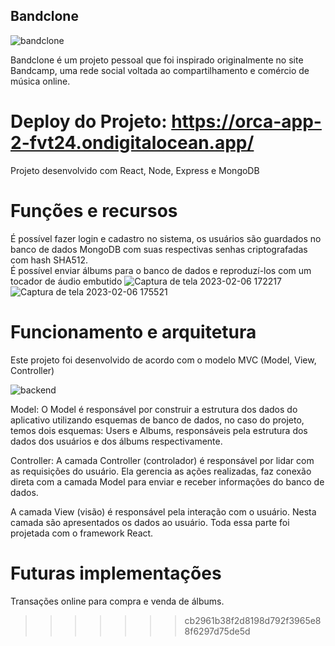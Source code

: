 
## Bandclone


![bandclone](https://user-images.githubusercontent.com/108621943/217296007-949a9fda-be63-41a9-b78c-73f44b8bbf34.png)

Bandclone é um projeto pessoal que foi inspirado originalmente no site Bandcamp, uma rede social voltada ao compartilhamento e comércio de música online.

# Deploy do Projeto: https://orca-app-2-fvt24.ondigitalocean.app/

Projeto desenvolvido com React, Node, Express e MongoDB   
# Funções e recursos
É possível fazer login e cadastro no sistema, os usuários são guardados no banco de dados MongoDB com suas respectivas senhas criptografadas com hash SHA512.  
É possível enviar álbums para o banco de dados e reproduzí-los com um tocador de áudio embutido
![Captura de tela 2023-02-06 172217](https://user-images.githubusercontent.com/108621943/217295842-b2b270c5-95a3-4807-a089-5ab5c466c238.png)
![Captura de tela 2023-02-06 175521](https://user-images.githubusercontent.com/108621943/217295863-4ff628ff-f23e-41e6-8a09-1faa9969b712.png)


# Funcionamento e arquitetura
Este projeto foi desenvolvido de acordo com o modelo MVC (Model, View, Controller)


![backend](https://user-images.githubusercontent.com/108621943/217294719-0ca53f21-12a8-415f-bb67-41df45321cf1.png)

Model: O Model é responsável por construir a estrutura dos dados do aplicativo utilizando esquemas de banco de dados, no caso do projeto, temos dois esquemas: Users e Albums, responsáveis pela estrutura dos dados dos usuários e dos álbums respectivamente.


Controller: A camada Controller (controlador) é responsável por lidar com as requisições do usuário. Ela gerencia as ações realizadas, faz conexão direta com a camada Model para enviar e receber informações do banco de dados.

A camada View (visão) é responsável pela interação com o usuário. Nesta camada são apresentados os dados ao usuário. Toda essa parte foi projetada com o framework React.


# Futuras implementações

Transações online para compra e venda de álbums.

>>>>>>> cb2961b38f2d8198d792f3965e88f6297d75de5d
